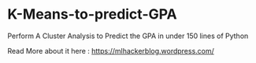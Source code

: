 # K-Means-to-predict-GPA
Perform A Cluster Analysis to Predict the GPA in under 150 lines of Python

Read More about it here : https://mlhackerblog.wordpress.com/


